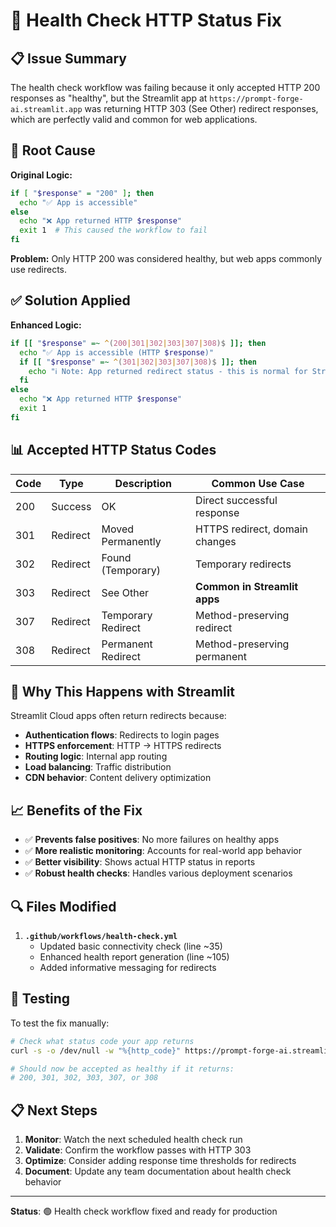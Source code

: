 # 🏥 Health Check HTTP Status Fix

## 📋 Issue Summary

The health check workflow was failing because it only accepted HTTP 200 responses as "healthy", but the Streamlit app at `https://prompt-forge-ai.streamlit.app` was returning HTTP 303 (See Other) redirect responses, which are perfectly valid and common for web applications.

## 🔧 Root Cause

**Original Logic:**

```bash
if [ "$response" = "200" ]; then
  echo "✅ App is accessible"
else
  echo "❌ App returned HTTP $response"
  exit 1  # This caused the workflow to fail
fi
```

**Problem:** Only HTTP 200 was considered healthy, but web apps commonly use redirects.

## ✅ Solution Applied

**Enhanced Logic:**

```bash
if [[ "$response" =~ ^(200|301|302|303|307|308)$ ]]; then
  echo "✅ App is accessible (HTTP $response)"
  if [[ "$response" =~ ^(301|302|303|307|308)$ ]]; then
    echo "ℹ️ Note: App returned redirect status - this is normal for Streamlit apps"
  fi
else
  echo "❌ App returned HTTP $response"
  exit 1
fi
```

## 📊 Accepted HTTP Status Codes

| Code | Type     | Description        | Common Use Case                |
| ---- | -------- | ------------------ | ------------------------------ |
| 200  | Success  | OK                 | Direct successful response     |
| 301  | Redirect | Moved Permanently  | HTTPS redirect, domain changes |
| 302  | Redirect | Found (Temporary)  | Temporary redirects            |
| 303  | Redirect | See Other          | **Common in Streamlit apps**   |
| 307  | Redirect | Temporary Redirect | Method-preserving redirect     |
| 308  | Redirect | Permanent Redirect | Method-preserving permanent    |

## 🎯 Why This Happens with Streamlit

Streamlit Cloud apps often return redirects because:

- **Authentication flows**: Redirects to login pages
- **HTTPS enforcement**: HTTP → HTTPS redirects
- **Routing logic**: Internal app routing
- **Load balancing**: Traffic distribution
- **CDN behavior**: Content delivery optimization

## 📈 Benefits of the Fix

- ✅ **Prevents false positives**: No more failures on healthy apps
- ✅ **More realistic monitoring**: Accounts for real-world app behavior
- ✅ **Better visibility**: Shows actual HTTP status in reports
- ✅ **Robust health checks**: Handles various deployment scenarios

## 🔍 Files Modified

1. **`.github/workflows/health-check.yml`**
   - Updated basic connectivity check (line ~35)
   - Enhanced health report generation (line ~105)
   - Added informative messaging for redirects

## 🧪 Testing

To test the fix manually:

```bash
# Check what status code your app returns
curl -s -o /dev/null -w "%{http_code}" https://prompt-forge-ai.streamlit.app

# Should now be accepted as healthy if it returns:
# 200, 301, 302, 303, 307, or 308
```

## 📋 Next Steps

1. **Monitor**: Watch the next scheduled health check run
2. **Validate**: Confirm the workflow passes with HTTP 303
3. **Optimize**: Consider adding response time thresholds for redirects
4. **Document**: Update any team documentation about health check behavior

---

**Status**: 🟢 Health check workflow fixed and ready for production
